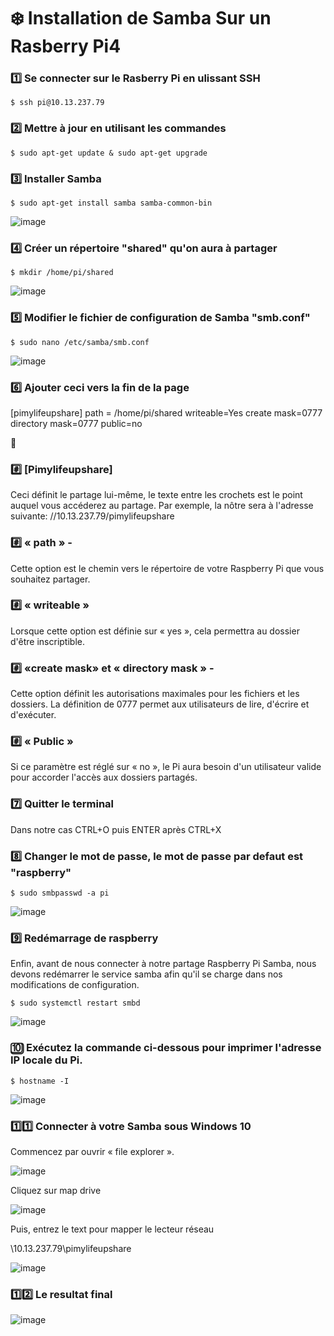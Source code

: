 # :snowflake: Installation de Samba Sur un Rasberry Pi4

### :one: Se connecter sur le Rasberry Pi en ulissant SSH

````$ ssh pi@10.13.237.79````

### :two: Mettre à jour en utilisant les commandes

````$ sudo apt-get update & sudo apt-get upgrade````

### :three: Installer Samba

````$ sudo apt-get install samba samba-common-bin````


![image](samba.PNG)

### :four: Créer un répertoire "shared" qu'on aura à partager

````$ mkdir /home/pi/shared````


![image](shared.PNG)

### :five: Modifier le fichier de configuration de Samba "smb.conf"

````$ sudo nano /etc/samba/smb.conf````


![image](conf.PNG)

### :six: Ajouter ceci vers la fin de la page

[pimylifeupshare]
path = /home/pi/shared
writeable=Yes
create mask=0777
directory mask=0777
public=no</code>

:page_with_curl:
### :hash: [Pimylifeupshare]

Ceci définit le partage lui-même, le texte entre les crochets est le point auquel vous accéderez au partage. Par exemple, la nôtre sera à l'adresse suivante: //10.13.237.79/pimylifeupshare

### :hash: « path » - 

Cette option est le chemin vers le répertoire de votre Raspberry Pi que vous souhaitez partager.

### :hash: « writeable »

Lorsque cette option est définie sur « yes », cela permettra au dossier d'être inscriptible.

### :hash: «create mask» et « directory mask » - 

Cette option définit les autorisations maximales pour les fichiers et les dossiers. La définition de 0777 permet aux utilisateurs de lire, d'écrire et d'exécuter.

### :hash: « Public »

Si ce paramètre est réglé sur « no », le Pi aura besoin d'un utilisateur valide pour accorder l'accès aux dossiers partagés.

### :seven: Quitter le terminal

Dans notre cas CTRL+O puis ENTER après CTRL+X

### :eight: Changer le mot de passe, le mot de passe par defaut est "raspberry"

````$ sudo smbpasswd -a pi````

![image](password.PNG)

### :nine:  Redémarrage de raspberry

Enfin, avant de nous connecter à notre partage Raspberry Pi Samba, nous devons redémarrer le service samba afin qu'il se charge dans nos modifications de configuration.

````$ sudo systemctl restart smbd````

![image](restart.PNG)

### :keycap_ten: Exécutez la commande ci-dessous pour imprimer l'adresse IP locale du Pi.

````$ hostname -I````

![image](ip.PNG)

### :one::one: Connecter à votre Samba sous Windows 10

Commencez par ouvrir « file explorer ».

![image](win.PNG)

Cliquez sur map drive

![image](map.PNG)

Puis, entrez le text pour mapper le lecteur réseau

\\10.13.237.79\pimylifeupshare

![image](map1.PNG)

### :one::two: Le resultat final

![image](final.PNG)



